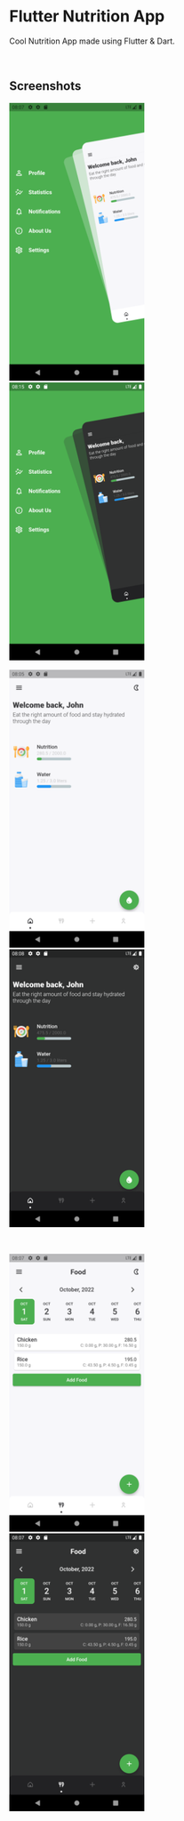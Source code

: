 # Flutter Nutrition App

Cool Nutrition App made using Flutter & Dart.

&nbsp;&nbsp;

## Screenshots
<p align="left">
  <img src="menu.png" height="500" />&nbsp;&nbsp;&nbsp;&nbsp;
  <img src="menu_dark.png" height="500" />&nbsp;&nbsp;&nbsp;&nbsp;
</p> 
<p align="left">
  <img src="home.png" height="500" />&nbsp;&nbsp;&nbsp;&nbsp;
  <img src="home_dark.png" height="500" />
</p>
&nbsp;
<p align="left">
  <img src="food.png" height="500" />&nbsp;&nbsp;&nbsp;&nbsp;
  <img src="food_dark.png" height="500" />
</p> 
